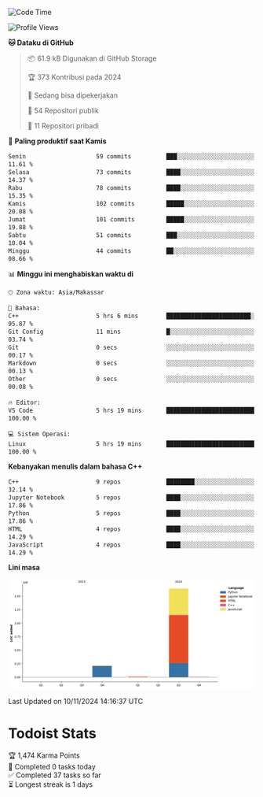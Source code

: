 <!--START_SECTION:waka-->
![Code Time](http://img.shields.io/badge/Code%20Time-89%20hrs%2026%20mins-blue)

![Profile Views](http://img.shields.io/badge/Profil%20dilihat-0-blue)

**🐱 Dataku di GitHub** 

> 📦 61.9 kB Digunakan di GitHub Storage 
 > 
> 🏆 373 Kontribusi pada 2024
 > 
> 💼 Sedang bisa dipekerjakan
 > 
> 📜 54 Repositori publik 
 > 
> 🔑 11 Repositori pribadi 
 > 
📅 **Paling produktif saat Kamis** 

```text
Senin                    59 commits          ███░░░░░░░░░░░░░░░░░░░░░░   11.61 % 
Selasa                   73 commits          ████░░░░░░░░░░░░░░░░░░░░░   14.37 % 
Rabu                     78 commits          ████░░░░░░░░░░░░░░░░░░░░░   15.35 % 
Kamis                    102 commits         █████░░░░░░░░░░░░░░░░░░░░   20.08 % 
Jumat                    101 commits         █████░░░░░░░░░░░░░░░░░░░░   19.88 % 
Sabtu                    51 commits          ███░░░░░░░░░░░░░░░░░░░░░░   10.04 % 
Minggu                   44 commits          ██░░░░░░░░░░░░░░░░░░░░░░░   08.66 % 
```


📊 **Minggu ini menghabiskan waktu di** 

```text
🕑︎ Zona waktu: Asia/Makassar

💬 Bahasa: 
C++                      5 hrs 6 mins        ████████████████████████░   95.87 % 
Git Config               11 mins             █░░░░░░░░░░░░░░░░░░░░░░░░   03.74 % 
Git                      0 secs              ░░░░░░░░░░░░░░░░░░░░░░░░░   00.17 % 
Markdown                 0 secs              ░░░░░░░░░░░░░░░░░░░░░░░░░   00.13 % 
Other                    0 secs              ░░░░░░░░░░░░░░░░░░░░░░░░░   00.08 % 

🔥 Editor: 
VS Code                  5 hrs 19 mins       █████████████████████████   100.00 % 

💻 Sistem Operasi: 
Linux                    5 hrs 19 mins       █████████████████████████   100.00 % 
```

**Kebanyakan menulis dalam bahasa C++** 

```text
C++                      9 repos             ████████░░░░░░░░░░░░░░░░░   32.14 % 
Jupyter Notebook         5 repos             ████░░░░░░░░░░░░░░░░░░░░░   17.86 % 
Python                   5 repos             ████░░░░░░░░░░░░░░░░░░░░░   17.86 % 
HTML                     4 repos             ████░░░░░░░░░░░░░░░░░░░░░   14.29 % 
JavaScript               4 repos             ████░░░░░░░░░░░░░░░░░░░░░   14.29 % 
```



**Lini masa**

![Lines of Code chart](https://raw.githubusercontent.com/yusuf601/yusuf601/main/assets/bar_graph.png)


 Last Updated on 10/11/2024 14:16:37 UTC
<!--END_SECTION:waka-->
# Todoist Stats

<!-- TODO-IST:START -->
🏆  1,474 Karma Points           
🌸  Completed 0 tasks today           
✅  Completed 37 tasks so far           
⏳  Longest streak is 1 days
<!-- TODO-IST:END -->
